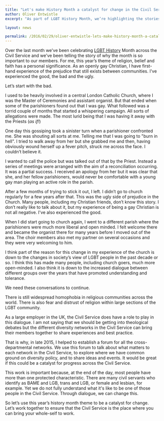 ```yaml
---
title: "Let's make History Month a catalyst for change in the Civil Service"
author: Oliver Entwistle
excerpt: "As part of LGBT History Month, we’re highlighting the stories of LGB* civil servants and Civil Service diversity networks. CSRA Chair and Department for Transport civil servant, Oliver Entwistle, writes about his own experience as a gay man of faith, as LGBT History Month draws to a close."

layout: news

permalink: /2016/02/29/oliver-entwistle-lets-make-history-month-a-catalyst-for-change-in-the-civil-service/
---
```


Over the last month we've been celebrating [LGBT History](http://lgbthistorymonth.org.uk) Month across the Civil Service and we’ve been telling the story of why the month is so important to our members. For me, this year’s theme of religion, belief and faith has a personal significance. As an openly gay Christian, I have first-hand experience of the prejudice that still exists between communities. I've experienced the good, the bad and the ugly.

Let’s start with the bad.

I used to be heavily involved in a central London Catholic Church, where I was the Master of Ceremonies and assistant organist. But that ended when some of the parishioners found out that I was gay. What followed was a torrid couple of months that started a whispering campaign. All sorts of allegations were made. The most lurid being that I was having it away with the Priests (*as if!*)

One day this gossiping took a sinister turn when a parishioner confronted me. She was shouting all sorts at me. Telling me that I was going to "burn in hell". I tried to walk away from her but she grabbed me and then, having obviously wound herself up a fever pitch, struck me across the face. I couldn’t believe it. 

I wanted to call the police but was talked out of that by the Priest. Instead a series of meetings were arranged with the aim of a reconciliation occurring. It was a partial success. I received an apology from her but it was clear that she, and her fellow parishioners, would never be comfortable with a young gay man playing an active role in the parish.

After a few months of trying to stick it out, I left. I didn’t go to church regularly for a few years after that. 
This was the ugly side of prejudice in the Church. Many people, including my Christian friends, don’t know this story. I don’t really like to talk about it, but my experience of being a gay Christian is not all negative. I've also experienced the good.

When I did start going to church again, I went to a different parish where the parishioners were much more liberal and open minded. I felt welcome there and became the organist there for many years before I moved out of the area. The choir members also met my partner on several occasions and they were very welcoming to him. 

I think part of the reason for this change in my experience of the church is down to the changes in society’s view of LGBT people in the past decade or so. I think this has made many people, including church goers, much more open-minded. I also think it is down to the increased dialogue between different groups over the years that have promoted understanding and tolerance.

We need these conversations to continue. 

There is still widespread homophobia in religious communities across the world. There is also fear and distrust of religion within large sections of the LGBT community.

As a large employer in the UK, the Civil Service does have a role to play in this dialogue. I am not saying that we should be getting into theological debates but the different diversity networks in the Civil Service can bring their members together to share experiences and best practice.

That is why, in late 2015, I helped to establish a forum for all the cross-departmental networks. We use this forum to talk about what matters to each network in the Civil Service, to explore where we have common ground on diversity policy, and to share ideas and events. It would be great if this could be a catalyst for progress across the Civil Service. 

This work is important because, at the end of the day, most people have more than one protected characteristic. There are many civil servants who identify as BAME and LGB, trans and LGB,  or female and lesbian, for example. Yet we do not fully understand what it's like to be one of those people in the Civil Service. Through dialogue, we can change this.

So let’s use this year’s history month theme to be a catalyst for change. Let’s work together to ensure that the Civil Service is the place where you can bring your whole-self to work.